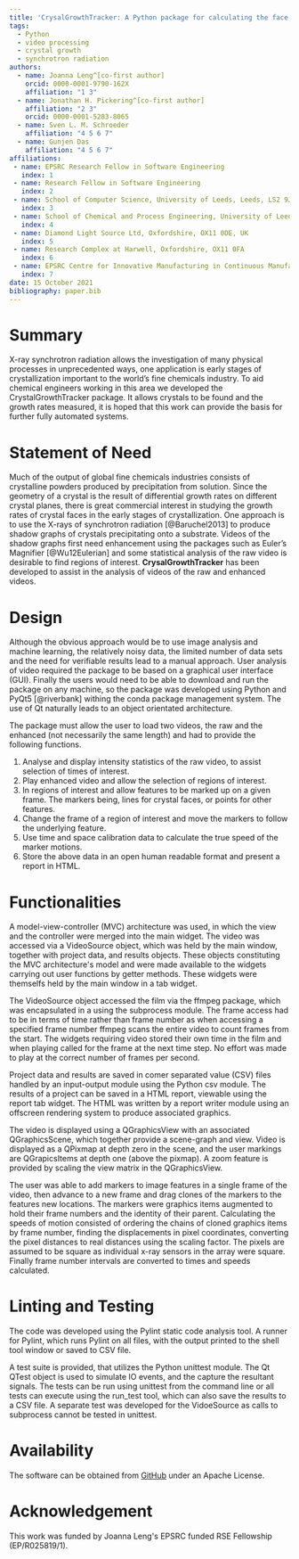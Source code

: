 ```yaml
---
title: 'CrysalGrowthTracker: A Python package for calculating the face advancment rates of crystals from videos taken using synchrotron radiation'
tags:
  - Python
  - video processing
  - crystal growth
  - synchrotron radiation
authors:
  - name: Joanna Leng^[co-first author]
    orcid: 0000-0001-9790-162X
    affiliation: "1 3"
  - name: Jonathan H. Pickering^[co-first author]
    affiliation: "2 3"
    orcid: 0000-0001-5283-8065
  - name: Sven L. M. Schroeder
    affiliation: "4 5 6 7"
  - name: Gunjen Das
    affiliation: "4 5 6 7"
affiliations:
 - name: EPSRC Research Fellow in Software Engineering
   index: 1
 - name: Research Fellow in Software Engineering
   index: 2
 - name: School of Computer Science, University of Leeds, Leeds, LS2 9JT, UK
   index: 3
 - name: School of Chemical and Process Engineering, University of Leeds, LS2 9JT, UK
   index: 4
 - name: Diamond Light Source Ltd, Oxfordshire, OX11 0DE, UK
   index: 5
 - name: Research Complex at Harwell, Oxfordshire, OX11 0FA
   index: 6
 - name: EPSRC Centre for Innovative Manufacturing in Continuous Manufacturing and Advanced Crystallisation, University of Strathclyde, G1 1RD, UK
   index: 7
date: 15 October 2021
bibliography: paper.bib
---
```


# Summary

X-ray synchrotron radiation allows the investigation of many physical processes in unprecedented ways, one application is early stages of crystallization important to the world’s fine chemicals industry.  To aid chemical engineers working in this area we developed the CrystalGrowthTracker package.  It allows crystals to be found and the growth rates measured, it is hoped that this work can provide the basis for further fully automated systems.

# Statement of Need

Much of the output of global fine chemicals industries consists of crystalline powders produced by precipitation from solution.  Since the geometry of a crystal is the result of differential growth rates on different crystal planes, there is great commercial interest in studying the growth rates of crystal faces in the early stages of crystallization.  One approach is to use the X-rays of synchrotron radiation [@Baruchel2013] to produce shadow graphs of crystals precipitating onto a substrate.  Videos of the shadow graphs first need enhancement using the packages such as Euler’s Magnifier [@Wu12Eulerian] and some statistical analysis of the raw video is desirable to find regions of interest. **CrysalGrowthTracker** has been developed to assist in the analysis of videos of the raw and enhanced videos.

# Design

Although the obvious approach would be to use image analysis and machine learning, the relatively noisy data, the limited number of data sets and the need for verifiable results lead to a manual approach.  User analysis of video required the package to be based on a graphical user interface (GUI).  Finally the users would need to be able to download and run the package on any machine, so the package was developed using Python and PyQt5 [@riverbank] withing the conda package management system.  The use of Qt naturally leads to an object orientated architecture.

The package must allow the user to load two videos, the raw and the enhanced (not necessarily the same length) and had to provide the following functions.

1.  Analyse and display intensity statistics of the raw video, to assist selection of times of interest.
2.  Play enhanced video and allow the selection of regions of interest.
3.  In regions of interest and allow features to be marked up on a given frame.  The markers being, lines for crystal faces, or points for other features.
4.  Change the frame of a region of interest and move the markers to follow the underlying feature.
5.  Use time and space calibration data to calculate the true speed of the marker motions.
6.  Store the above data in an open human readable format and present a report in HTML.

# Functionalities

A model-view-controller (MVC) architecture was used, in which the view and the controller were merged into the main widget.  The video was accessed via a VideoSource object, which was held by the main window, together with project data, and results objects. These objects constituting the MVC architecture's model and were made available to the widgets carrying out user functions by getter methods.  These widgets were themselfs held by the main window in a tab widget.

The VideoSource object accessed the film via the ffmpeg package, which was encapsulated in a using the subprocess module. The frame access had to be in terms of time rather than frame number as when accessing a specified frame number ffmpeg scans the entire video to count frames from the start.  The widgets requiring video stored their own time in the film and when playing called for the frame at the next time step.  No effort was made to play at the correct number of frames per second.

Project data and results are saved in comer separated value (CSV) files handled by an input-output module using the Python csv module.  The results of a project can be saved in a HTML report, viewable using the report tab widget. The HTML was written by a report writer module using an offscreen rendering system to produce associated graphics.

The video is displayed using a QGraphicsView with an associated QGraphicsScene, which together provide a scene-graph and view. Video is displayed as a QPixmap at depth zero in the scene, and the user markings are QGrapicsItems at depth one (above the pixmap). A zoom feature is provided by scaling the view matrix in the QGraphicsView.

The user was able to add markers to image features in a single frame of the video, then advance to a new frame and drag clones of the markers to the features new locations.  The markers were graphics items augmented to hold their frame numbers and the identity of their parent.  Calculating the speeds of motion consisted of ordering the chains of cloned graphics items by frame number, finding the displacements in pixel coordinates, converting the pixel distances to real distances using the scaling factor. The pixels are assumed to be square as individual x-ray sensors in the array were square. Finally frame number intervals are converted to times and speeds calculated.

# Linting and Testing

The code was developed using the Pylint static code analysis tool.  A runner for Pylint, which runs Pylint on all files, with the output printed to the shell tool window or saved to CSV file.

A test suite is provided, that utilizes the Python unittest module. The Qt QTest object is used to simulate IO events, and the capture the resultant signals. The tests can be run using unittest from the command line or all tests can execute using the run_test tool, which can also save the results to a CSV file.  A separate test was developed for the VidoeSource as calls to subprocess cannot be tested in unittest.

# Availability
The software can be obtained from [GitHub](https://github.com/jonathanHuwP/CrystalGrowthTracker) under an Apache License.

# Acknowledgement
This work was funded by Joanna Leng's EPSRC funded RSE Fellowship (EP/R025819/1).
